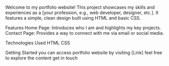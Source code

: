 Welcome to my portfolio website! 
This project showcases my skills and experiences as a [your profession, e.g., web developer, designer, etc.]. It features a simple, clean design built using HTML and basic CSS.

Features
Home Page: Introduces who I am and highlights my key projects.
Contact Page: Provides a way to connect with me via email or social media.


Technologies Used
HTML
CSS

Getting Started
you can access portfolio website by visiting [Link] feel free to explore the content get in touch
